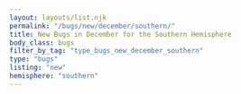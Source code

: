 ```yaml
---
layout: layouts/list.njk
permalink: "/bugs/new/december/southern/"
title: New Bugs in December for the Southern Hemisphere
body_class: bugs
filter_by_tag: "type_bugs_new_december_southern"
type: "bugs"
listing: "new"
hemisphere: "southern"
---
```

